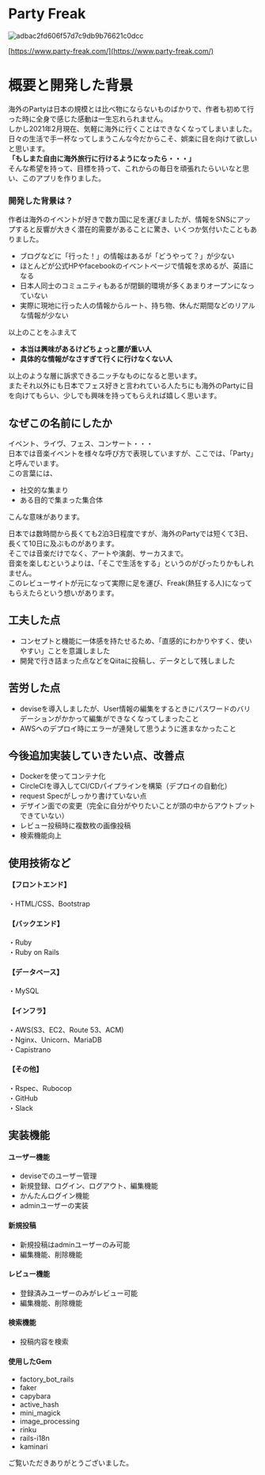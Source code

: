# Party Freak


![adbac2fd606f57d7c9db9b76621c0dcc](https://user-images.githubusercontent.com/74911358/108613332-37e7ed80-7434-11eb-9f2c-64c86c61cedb.jpg)

[https://www.party-freak.com/](https://www.party-freak.com/)

# 概要と開発した背景

海外のPartyは日本の規模とは比べ物にならないものばかりで、作者も初めて行った時に全身で感じた感動は一生忘れられません。<br>
しかし2021年2月現在、気軽に海外に行くことはできなくなってしまいました。<br>
日々の生活で手一杯なってしまうこんな今だからこそ、娯楽に目を向けて欲しいと思います。<br>
**「もしまた自由に海外旅行に行けるようになったら・・・」**<br>
そんな希望を持って、目標を持って、これからの毎日を頑張れたらいいなと思い、このアプリを作りました。<br>

### 開発した背景は？

作者は海外のイベントが好きで数カ国に足を運びましたが、情報をSNSにアップすると反響が大きく潜在的需要があることに驚き、いくつか気付いたこともありました。
- ブログなどに「行った！」の情報はあるが「どうやって？」が少ない
- ほとんどが公式HPやfacebookのイベントページで情報を求めるが、英語になる
- 日本人同士のコミュニティもあるが閉鎖的環境が多くあまりオープンになっていない
- 実際に現地に行った人の情報からルート、持ち物、休んだ期間などのリアルな情報が少ない

以上のことをふまえて
- **本当は興味があるけどちょっと腰が重い人**
- **具体的な情報がなさすぎて行くに行けなくない人**

以上のような層に訴求できるニッチなものになると思います。  
またそれ以外にも日本でフェス好きと言われている人たちにも海外のPartyに目を向けてもらい、少しでも興味を持ってもらえれば嬉しく思います。


## なぜこの名前にしたか

イベント、ライヴ、フェス、コンサート・・・<br>
日本では音楽イベントを様々な呼び方で表現していますが、ここでは、「Party」と呼んでいます。<br>
この言葉には、<br>
- 社交的な集まり
- ある目的で集まった集合体

こんな意味があります。

日本では数時間から長くても2泊3日程度ですが、海外のPartyでは短くて3日、長くて10日に及ぶものがあります。</br>
そこでは音楽だけでなく、アートや演劇、サーカスまで。<br>
音楽を楽しむというよりは、「そこで生活をする」というのがぴったりかもしれません。</br>
このレビューサイトが元になって実際に足を運び、Freak(熱狂する人)になってもらえたらという想いがあります。</br>


## 工夫した点
- コンセプトと機能に一体感を持たせるため、「直感的にわかりやすく、使いやすい」ことを意識しました
- 開発で行き詰まった点などをQiitaに投稿し、データとして残しました


## 苦労した点
- deviseを導入しましたが、User情報の編集をするときにパスワードのバリデーションがかかって編集ができなくなってしまったこと
- AWSへのデプロイ時にエラーが連発して思うように進まなかったこと



## 今後追加実装していきたい点、改善点
- Dockerを使ってコンテナ化
- CircleCIを導入してCI/CDパイプラインを構築（デプロイの自動化）
- request Specがしっかり書けていない点
- デザイン面での変更（完全に自分がやりたいことが頭の中からアウトプットできていない）
- レビュー投稿時に複数枚の画像投稿
- 検索機能向上


## 使用技術など
#### 【フロントエンド】  
・HTML/CSS、Bootstrap<br>    

#### 【バックエンド】  
・Ruby  
・Ruby on Rails    

#### 【データベース】  
・MySQL    

#### 【インフラ】  
・AWS(S3、EC2、Route 53、ACM)  
・Nginx、Unicorn、MariaDB  
・Capistrano    

#### 【その他】  
・Rspec、Rubocop  
・GitHub  
・Slack  


## 実装機能
#### ユーザー機能
- deviseでのユーザー管理
- 新規登録、ログイン、ログアウト、編集機能
- かんたんログイン機能
- adminユーザーの実装

#### 新規投稿
- 新規投稿はadminユーザーのみ可能
- 編集機能、削除機能

#### レビュー機能
- 登録済みユーザーのみがレビュー可能
- 編集機能、削除機能

#### 検索機能
- 投稿内容を検索

#### 使用したGem
- factory_bot_rails
- faker
- capybara
- active_hash
- mini_magick
- image_processing
- rinku
- rails-i18n
- kaminari



ご覧いただきありがとうございました。
